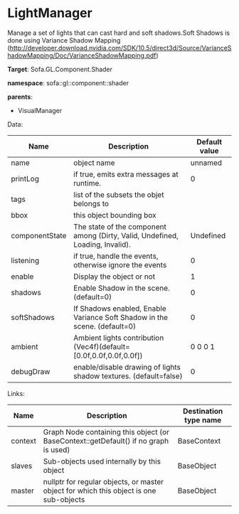 # LightManager

Manage a set of lights that can cast hard and soft shadows.Soft Shadows is done using Variance Shadow Mapping (http://developer.download.nvidia.com/SDK/10.5/direct3d/Source/VarianceShadowMapping/Doc/VarianceShadowMapping.pdf)


__Target__: Sofa.GL.Component.Shader

__namespace__: sofa::gl::component::shader

__parents__:

- VisualManager

Data: 

<table>
    <thead>
        <tr>
            <th>Name</th>
            <th>Description</th>
            <th>Default value</th>
        </tr>
    </thead>
    <tbody>
	<tr>
		<td>name</td>
		<td>
object name
		</td>
		<td>unnamed</td>
	</tr>
	<tr>
		<td>printLog</td>
		<td>
if true, emits extra messages at runtime.
		</td>
		<td>0</td>
	</tr>
	<tr>
		<td>tags</td>
		<td>
list of the subsets the objet belongs to
		</td>
		<td></td>
	</tr>
	<tr>
		<td>bbox</td>
		<td>
this object bounding box
		</td>
		<td></td>
	</tr>
	<tr>
		<td>componentState</td>
		<td>
The state of the component among (Dirty, Valid, Undefined, Loading, Invalid).
		</td>
		<td>Undefined</td>
	</tr>
	<tr>
		<td>listening</td>
		<td>
if true, handle the events, otherwise ignore the events
		</td>
		<td>0</td>
	</tr>
	<tr>
		<td>enable</td>
		<td>
Display the object or not
		</td>
		<td>1</td>
	</tr>
	<tr>
		<td>shadows</td>
		<td>
Enable Shadow in the scene. (default=0)
		</td>
		<td>0</td>
	</tr>
	<tr>
		<td>softShadows</td>
		<td>
If Shadows enabled, Enable Variance Soft Shadow in the scene. (default=0)
		</td>
		<td>0</td>
	</tr>
	<tr>
		<td>ambient</td>
		<td>
Ambient lights contribution (Vec4f)(default=[0.0f,0.0f,0.0f,0.0f])
		</td>
		<td>0 0 0 1</td>
	</tr>
	<tr>
		<td>debugDraw</td>
		<td>
enable/disable drawing of lights shadow textures. (default=false)
		</td>
		<td>0</td>
	</tr>

</tbody>
</table>

Links: 


| Name | Description | Destination type name |
| ---- | ----------- | --------------------- |
|context|Graph Node containing this object (or BaseContext::getDefault() if no graph is used)|BaseContext|
|slaves|Sub-objects used internally by this object|BaseObject|
|master|nullptr for regular objects, or master object for which this object is one sub-objects|BaseObject|

